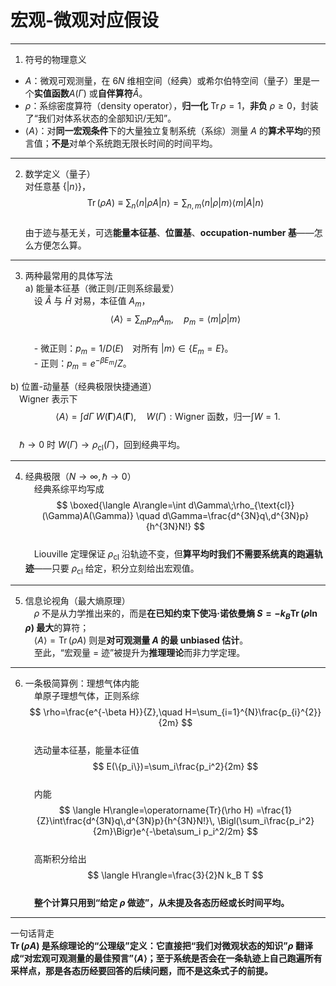 # 宏观-微观对应假设
--------------------------------------------------
1. 符号的物理意义  
- $A$：微观可观测量，在 $6N$ 维相空间（经典）或希尔伯特空间（量子）里是一个**实值函数**$A(\Gamma)$ 或**自伴算符**$\hat A$。  
- $\rho$：系综密度算符（density operator），**归一化** $\operatorname{Tr}\rho = 1$，**非负** $\rho \geq 0$，封装了“我们对体系状态的全部知识/无知”。  
- $\langle A\rangle$：对**同一宏观条件**下的大量独立复制系统（系综）测量 $A$ 的**算术平均**的预言值；**不是**对单个系统跑无限长时间的时间平均。

--------------------------------------------------
2. 数学定义（量子）  
对任意基 $\{|n\rangle\}$，  
$$
\operatorname{Tr}(\rho A)\equiv\sum_{n}\langle n|\rho A|n\rangle
          =\sum_{n,m}\langle n|\rho|m\rangle\langle m|A|n\rangle
$$  
由于迹与基无关，可选**能量本征基**、**位置基**、**occupation-number 基**——怎么方便怎么算。

--------------------------------------------------
3. 两种最常用的具体写法  
a) 能量本征基（微正则/正则系综最爱）  
 设 $\hat A$ 与 $\hat H$ 对易，本征值 $A_m$，  
$$
\langle A\rangle=\sum_{m}p_{m}A_{m},\quad p_{m}=\langle m|\rho|m\rangle
$$  
 - 微正则：$p_m = 1/D(E)$　对所有 $|m\rangle\in\{E_m=E\}$。  
 - 正则：$p_m = e^{-\beta E_m}/Z$。  

b) 位置-动量基（经典极限快捷通道）  
 Wigner 表示下  
$$
\langle A\rangle=\int d\Gamma\;W(\mathbf{\Gamma})A(\mathbf{\Gamma}),
\quad W(\Gamma):\text{Wigner 函数，归一}\int W=1.
$$  
 $\hbar\to 0$ 时 $W(\Gamma)\to\rho_{\text{cl}}(\Gamma)$，回到经典平均。

--------------------------------------------------
4. 经典极限（$N\to\infty, \hbar\to 0$）  
 经典系综平均写成  
$$
\boxed{\langle A\rangle=\int d\Gamma\;\rho_{\text{cl}}(\Gamma)A(\Gamma)}
\quad d\Gamma=\frac{d^{3N}q\,d^{3N}p}{h^{3N}N!}
$$  
 Liouville 定理保证 $\rho_{\text{cl}}$ 沿轨迹不变，但**算平均时我们不需要系统真的跑遍轨迹**——只要 $\rho_{\text{cl}}$ 给定，积分立刻给出宏观值。

--------------------------------------------------
5. 信息论视角（最大熵原理）  
 $\rho$ 不是从力学推出来的，而是**在已知约束下使冯·诺依曼熵 $S=-k_B \operatorname{Tr}(\rho \ln \rho)$ 最大**的算符；  
 $\langle A\rangle = \operatorname{Tr}(\rho A)$ 则是**对可观测量 $A$ 的最 unbiased 估计**。  
 至此，“宏观量 = 迹”被提升为**推理理论**而非力学定理。

--------------------------------------------------
6. 一条极简算例：理想气体内能  
 单原子理想气体，正则系综  
$$
\rho=\frac{e^{-\beta H}}{Z},\quad H=\sum_{i=1}^{N}\frac{p_{i}^{2}}{2m}
$$  
 选动量本征基，能量本征值  
$$
E(\{p_i\})=\sum_i\frac{p_i^2}{2m}
$$  
 内能  
$$
\langle H\rangle=\operatorname{Tr}(\rho H)
         =\frac{1}{Z}\int\frac{d^{3N}q\,d^{3N}p}{h^{3N}N!}\,
          \Bigl(\sum_i\frac{p_i^2}{2m}\Bigr)e^{-\beta\sum_i p_i^2/2m}
$$  
 高斯积分给出  
$$
\langle H\rangle=\frac{3}{2}N k_B T
$$  
 **整个计算只用到“给定 $\rho$ 做迹”，从未提及各态历经或长时间平均。**

--------------------------------------------------
一句话背走  
**$\operatorname{Tr}(\rho A)$ 是系综理论的“公理级”定义：它直接把“我们对微观状态的知识”$\rho$ 翻译成“对宏观可观测量的最佳预言”$\langle A\rangle$；至于系统是否会在一条轨迹上自己跑遍所有采样点，那是各态历经要回答的后续问题，而不是这条式子的前提。**